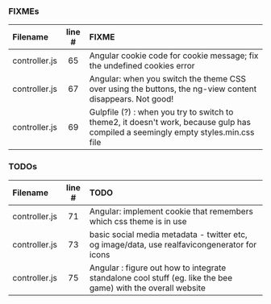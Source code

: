 ### FIXMEs
| Filename | line # | FIXME
|:------|:------:|:------
| controller.js | 65 | Angular cookie code for cookie message; fix the undefined cookies error
| controller.js | 67 | Angular: when you switch the theme CSS over using the buttons, the ng-view content disappears. Not good!
| controller.js | 69 | Gulpfile (?) : when you try to switch to theme2, it doesn't work, because gulp has compiled a seemingly empty styles.min.css file

### TODOs
| Filename | line # | TODO
|:------|:------:|:------
| controller.js | 71 | Angular: implement cookie that remembers which css theme is in use
| controller.js | 73 | basic social media metadata - twitter etc, og image/data, use realfavicongenerator for icons
| controller.js | 75 | Angular : figure out how to integrate standalone cool stuff (eg. like the bee game) with the overall website